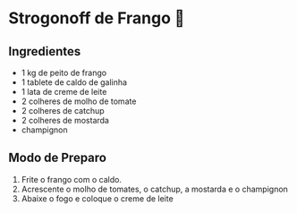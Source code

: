 # Strogonoff de Frango :baby_chick:

## Ingredientes

- 1 kg de peito de frango
- 1 tablete de caldo de galinha
- 1 lata de creme de leite
- 2 colheres de molho de tomate
- 2 colheres de catchup
- 2 colheres de mostarda
- champignon

## Modo de Preparo

1. Frite o frango com o caldo.
2. Acrescente o molho de tomates, o catchup, a mostarda e o champignon
3. Abaixe o fogo e coloque o creme de leite

